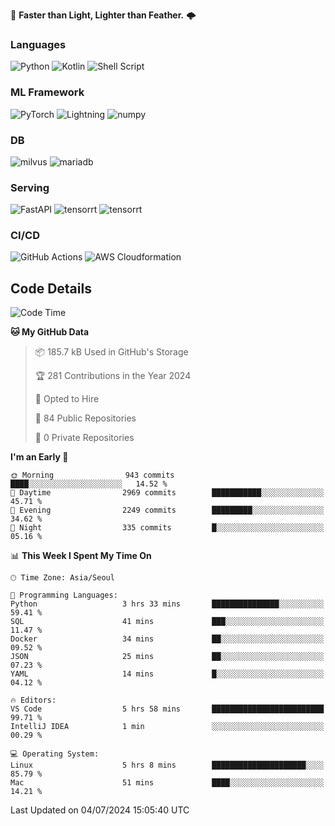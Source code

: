 :rocket: **Faster than Light, Lighter than Feather.** 🌩️

### Languages
![Python](https://img.shields.io/badge/python-3670A0?style=for-the-badge&logo=python&logoColor=ffdd54) ![Kotlin](https://img.shields.io/badge/kotlin-%237F52FF.svg?style=for-the-badge&logo=kotlin&logoColor=white) ![Shell Script](https://img.shields.io/badge/shell_script-%23121011.svg?style=for-the-badge&logo=gnu-bash&logoColor=white)


### ML Framework
<img alt="PyTorch" src ="https://img.shields.io/badge/PyTorch-EE4C2C.svg?&style=for-the-badge&logo=PyTorch&logoColor=white"/> ![Lightning](https://img.shields.io/badge/lightning-792EE5.svg?style=for-the-badge&logo=lightning&logoColor=white) <img alt="numpy" src ="https://img.shields.io/badge/NumPy-013243.svg?&style=for-the-badge&logo=NumPy&logoColor=white"/> 

### DB
<img alt="milvus" src ="https://img.shields.io/badge/milvus-00A1EA.svg?&style=for-the-badge&logo=milvus&logoColor=white"/> <img alt="mariadb" src ="https://img.shields.io/badge/mariadb-003545.svg?&style=for-the-badge&logo=mariadb&logoColor=white"/>


### Serving
<img alt="FastAPI" src ="https://img.shields.io/badge/FastAPI-3E8E84.svg?&style=for-the-badge&logo=FastAPI&logoColor=white"/> <img alt="tensorrt" src ="https://img.shields.io/badge/TensorRT-76B900.svg?&style=for-the-badge&logo=nvidia&logoColor=white"/> <img alt="tensorrt" src ="https://img.shields.io/badge/Onnx-005CED.svg?&style=for-the-badge&logo=onnx&logoColor=white"/>

### CI/CD
![GitHub Actions](https://img.shields.io/badge/github%20actions-%232671E5.svg?style=for-the-badge&logo=githubactions&logoColor=white) ![AWS Cloudformation](https://img.shields.io/badge/AWS_Cloudformation-%23FF9900.svg?style=for-the-badge&logo=amazonwebservices&logoColor=white)


## Code Details

<!--START_SECTION:waka-->
![Code Time](http://img.shields.io/badge/Code%20Time-455%20hrs%2048%20mins-blue)

**🐱 My GitHub Data** 

> 📦 185.7 kB Used in GitHub's Storage 
 > 
> 🏆 281 Contributions in the Year 2024
 > 
> 💼 Opted to Hire
 > 
> 📜 84 Public Repositories 
 > 
> 🔑 0 Private Repositories 
 > 
**I'm an Early 🐤** 

```text
🌞 Morning                943 commits         ████░░░░░░░░░░░░░░░░░░░░░   14.52 % 
🌆 Daytime                2969 commits        ███████████░░░░░░░░░░░░░░   45.71 % 
🌃 Evening                2249 commits        █████████░░░░░░░░░░░░░░░░   34.62 % 
🌙 Night                  335 commits         █░░░░░░░░░░░░░░░░░░░░░░░░   05.16 % 
```


📊 **This Week I Spent My Time On** 

```text
🕑︎ Time Zone: Asia/Seoul

💬 Programming Languages: 
Python                   3 hrs 33 mins       ███████████████░░░░░░░░░░   59.41 % 
SQL                      41 mins             ███░░░░░░░░░░░░░░░░░░░░░░   11.47 % 
Docker                   34 mins             ██░░░░░░░░░░░░░░░░░░░░░░░   09.52 % 
JSON                     25 mins             ██░░░░░░░░░░░░░░░░░░░░░░░   07.23 % 
YAML                     14 mins             █░░░░░░░░░░░░░░░░░░░░░░░░   04.12 % 

🔥 Editors: 
VS Code                  5 hrs 58 mins       █████████████████████████   99.71 % 
IntelliJ IDEA            1 min               ░░░░░░░░░░░░░░░░░░░░░░░░░   00.29 % 

💻 Operating System: 
Linux                    5 hrs 8 mins        █████████████████████░░░░   85.79 % 
Mac                      51 mins             ████░░░░░░░░░░░░░░░░░░░░░   14.21 % 
```


 Last Updated on 04/07/2024 15:05:40 UTC
<!--END_SECTION:waka-->
